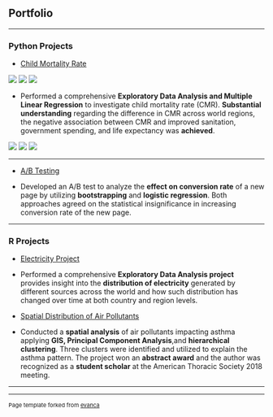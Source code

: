 ## Portfolio

---

### Python Projects

- [Child Mortality Rate](https://www.dropbox.com/s/5azup3ahsr02uj9/CMR_slides.pdf?dl=0)
<img src = "images/">
<img src = "images/">
<img src = "images/">

+  Performed a comprehensive **Exploratory Data Analysis and Multiple Linear Regression** to investigate child mortality rate (CMR). **Substantial understanding** regarding the difference in CMR across world regions, the negative association between CMR and improved sanitation, government spending, and life expectancy was **achieved**.
<img src = "images/">
<img src = "images/">
<img src = "images/">

---
- [A/B Testing](https://github.com/ngcao/Python-Projects/tree/master/AB%20Testing)
+  Developed an A/B test to analyze the **effect on conversion rate** of a new page by utilizing **bootstrapping** and **logistic regression**. Both approaches agreed on the statistical insignificance in increasing conversion rate of the new page.

---


### R Projects

- [Electricity Project](https://www.dropbox.com/s/bmzesdg00nfjdw8/electricity_project.pdf?dl=0)
+  Performed a comprehensive **Exploratory Data Analysis project** provides insight into the **distribution of electricity** generated by different sources across the world and how such distribution has changed over time at both country and region levels. 

- [Spatial Distribution of Air Pollutants](https://docs.google.com/presentation/d/1YLQTpE3e5_7Z70Jxq0sKhtwX7LUfV-86bd_GhQERCDY/edit)

+  Conducted a **spatial analysis** of air pollutants impacting asthma applying **GIS, Principal Component Analysis**,and **hierarchical clustering**. Three clusters were identified and utilized to explain the asthma pattern. The project won an **abstract award** and the author was recognized as a **student scholar** at the American Thoracic Society 2018 meeting.


---




---
<p style="font-size:11px">Page template forked from <a href="https://github.com/evanca/quick-portfolio">evanca</a></p>
<!-- Remove above link if you don't want to attibute -->
